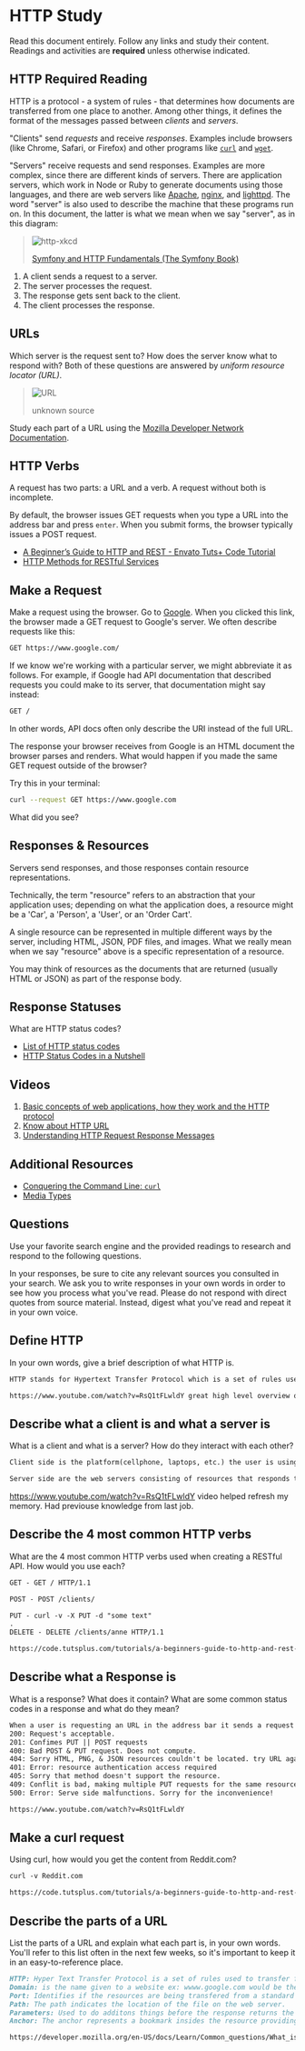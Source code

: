# HTTP Study

Read this document entirely. Follow any links and study their content. Readings
and activities are **required** unless otherwise indicated.

## HTTP Required Reading

HTTP is a protocol - a system of rules - that determines how documents are
transferred from one place to another. Among other things, it defines the format
of the messages passed between *clients* and *servers*.

"Clients" send *requests* and receive *responses*. Examples include browsers
(like Chrome, Safari, or Firefox) and other programs like
[`curl`](http://curl.haxx.se/docs/) and
[`wget`](http://www.gnu.org/software/wget/manual/wget.html).

"Servers" receive requests and send responses. Examples are more complex, since
there are different kinds of servers. There are application servers, which work
in Node or Ruby to generate documents using those languages, and there are web
servers like [Apache](http://httpd.apache.org/), [nginx](http://nginx.com/), and
[lighttpd](https://www.lighttpd.net). The word "server" is also used to describe
the machine that these programs run on. In this document, the latter is what we
mean when we say "server", as in this diagram:

> ![http-xkcd](https://cloud.githubusercontent.com/assets/388761/12621764/0ffb527e-c4f0-11e5-87ae-d597e3835fcd.png)
>
> [Symfony and HTTP Fundamentals (The Symfony Book)](http://symfony.com/doc/current/book/http_fundamentals.html)

1.  A client sends a request to a server.
1.  The server processes the request.
1.  The response gets sent back to the client.
1.  The client processes the response.

## URLs

Which server is the request sent to? How does the server know what to respond
with? Both of these questions are answered by *uniform resource locator (URL)*.

> ![URL](https://cloud.githubusercontent.com/assets/388761/12622184/2c0143dc-c4f2-11e5-84af-55f723dd6639.png)
>
> unknown source

Study each part of a URL using the [Mozilla Developer Network
Documentation](https://developer.mozilla.org/en-US/docs/Learn/Common_questions/What_is_a_URL).

## HTTP Verbs

A request has two parts: a URL and a verb. A request without both is incomplete.

By default, the browser issues GET requests when you type a URL into the address
bar and press `enter`. When you submit forms, the browser typically issues a
POST request.

-   [A Beginner’s Guide to HTTP and REST - Envato Tuts+ Code Tutorial](http://code.tutsplus.com/tutorials/a-beginners-guide-to-http-and-rest--net-16340)
-   [HTTP Methods for RESTful Services](http://www.restapitutorial.com/lessons/httpmethods.html)

## Make a Request

Make a request using the browser. Go to [Google](https://www.google.com). When
you clicked this link, the browser made a GET request to Google's server. We
often describe requests like this:

```txt
GET https://www.google.com/
```

If we know we're working with a particular server, we might abbreviate
it as follows. For example, if Google had API documentation that described
requests you could make to its server, that documentation might say instead:

```txt
GET /
```

In other words, API docs often only describe the URI instead of the full URL.

The response your browser receives from Google is an HTML document the browser
parses and renders. What would happen if you made the same GET request outside
of the browser?

Try this in your terminal:

```sh
curl --request GET https://www.google.com
```

What did you see?

## Responses & Resources

Servers send responses, and those responses contain resource representations.

Technically, the term "resource" refers to an abstraction that your application
uses; depending on what the application does, a resource might be a 'Car', a
'Person', a 'User', or an 'Order Cart'.

A single resource can be represented in multiple different ways by the server,
including HTML, JSON, PDF files, and images. What we really mean when we say
"resource" above is a specific representation of a resource.

You may think of resources as the documents that are returned (usually HTML or
JSON) as part of the response body.

## Response Statuses

What are HTTP status codes?

-   [List of HTTP status codes](https://en.wikipedia.org/wiki/List_of_HTTP_status_codes)
-   [HTTP Status Codes in a Nutshell](https://twitter.com/stevelosh/status/372740571749572610)

## Videos

1.  [Basic concepts of web applications, how they work and the HTTP protocol](https://www.youtube.com/watch?v=RsQ1tFLwldY)
1.  [Know about HTTP URL](https://www.youtube.com/watch?v=ADQ_rhefgEk)
1.  [Understanding HTTP Request Response Messages](https://www.youtube.com/watch?v=sxiRFwQ1RJ4)

## Additional Resources

-   [Conquering the Command Line: `curl`](http://conqueringthecommandline.com/book/curl)
-   [Media Types](http://en.wikipedia.org/wiki/Internet_media_type)

## Questions

Use your favorite search engine and the provided readings to research and
respond to the following questions.

In your responses, be sure to cite any relevant sources you consulted in your
search. We ask you to write responses in your own words in order to see how you
process what you've read. Please do not respond with direct quotes from source
material. Instead, digest what you've read and repeat it in your own voice.

## Define HTTP

In your own words, give a brief description of what HTTP is.

```md
HTTP stands for Hypertext Transfer Protocol which is a set of rules used to transfer web resources(HTML, PDF, JSON) files to the web client/user(i.e desktop, laptop, tablet, cellphone). Ex: put www.google.com in the address bar in the browser, the web clinet will send a request to the web server, then web server will send a response back to the client/user.

https://www.youtube.com/watch?v=RsQ1tFLwldY great high level overview of HTTP
```

## Describe what a client is and what a server is

 What is a client and what is a server? How do they interact with each other?

```md
Client side is the platform(cellphone, laptops, etc.) the user is using to surf the web or access an application. Ex: The user is using an iphone opens sarfari and enters a url(www.google.com) in the address bar. The clients platform sends a request to the server side.

Server side are the web servers consisting of resources that responds to the clients side requests. The resources consists of HTML, PDF, and JSON files.
```
https://www.youtube.com/watch?v=RsQ1tFLwldY video helped refresh my memory. Had previouse knowledge from last job.

## Describe the 4 most common HTTP verbs

What are the 4 most common HTTP verbs used when creating a RESTful API. How
would you use each?

```md
GET - GET / HTTP/1.1

POST - POST /clients/

PUT - curl -v -X PUT -d "some text"
.
DELETE - DELETE /clients/anne HTTP/1.1

https://code.tutsplus.com/tutorials/a-beginners-guide-to-http-and-rest--net-16340
```

## Describe what a Response is

What is a response? What does it contain? What are some common status codes in a
response and what do they mean?

```md
When a user is requesting an URL in the address bar it sends a request to the web server the web server then sends a resource consisiting of HTML, PDF, or JSON.
200: Request's acceptable.
201: Confimes PUT || POST requests
400: Bad POST & PUT request. Does not compute.
404: Sorry HTML, PNG, & JSON resources couldn't be located. try URL again
401: Error: resource authentication access required
405: Sorry that method doesn't support the resource.
409: Conflit is bad, making multiple PUT requests for the same resource is bad.
500: Error: Serve side malfunctions. Sorry for the inconvenience!

https://www.youtube.com/watch?v=RsQ1tFLwldY
```

## Make a curl request

Using curl, how would you get the content from Reddit.com?

```md
curl -v Reddit.com

https://code.tutsplus.com/tutorials/a-beginners-guide-to-http-and-rest--net-16340
```

## Describe the parts of a URL

List the parts of a URL and explain what each part is, in your own words. You'll
refer to this list often in the next few weeks, so it's important to keep it in
an easy-to-reference place.

```md
HTTP: Hyper Text Transfer Protocol is a set of rules used to transfer files between the client and server side.
Domain: is the name given to a website ex: wwww.google.com would be the domain name
Port: Identifies if the resources are being transfered from a standard port or HTTP/s ports and grants access to its resources.
Path: The path indicates the location of the file on the web server.
Parameters: Used to do additons things before the response returns the resource resprented by key1=value1&key2=value2
Anchor: The anchor represents a bookmark insides the resource providing the browser a path to locate the content.

https://developer.mozilla.org/en-US/docs/Learn/Common_questions/What_is_a_URL
```
